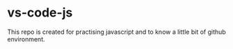 # vs-code-js
This repo is created for practising javascript and to know a little bit of github environment. 
